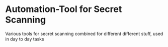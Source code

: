 # Automation-Tool for Secret Scanning

Various tools for secret scanning combined for different different stuff, used in day to day tasks
